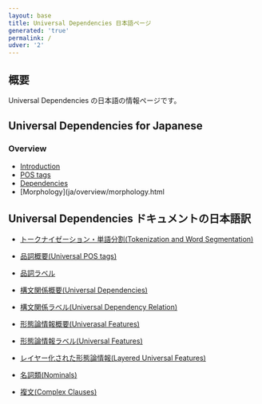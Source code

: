 ```yaml
---
layout: base
title: Universal Dependencies 日本語ページ
generated: 'true'
permalink: /
udver: '2'
---
```


## 概要

Universal Dependencies の日本語の情報ページです。

## Universal Dependencies for Japanese
### Overview
* [Introduction](ja/overview/introduction.html)
* [POS tags](ja/pos/index.html)
* [Dependencies](ja/dep/index.html)
* [Morphology](ja/overview/morphology.html

## Universal Dependencies ドキュメントの日本語訳

* [トークナイゼーション・単語分割(Tokenization and Word Segmentation)](u/overview/tokenization.html)

* [品詞概要(Universal POS tags)](u/overview/pos/all.html)
* [品詞ラベル](u/overview/pos/index.html)

* [構文関係概要(Universal Dependencies)](u/dep/all.html)
* [構文関係ラベル(Universal Dependency Relation)](u/dep/index.html)

* [形態論情報概要(Univerasal Features)](u/feat/all.html)
* [形態論情報ラベル(Universal Features)](u/feat/index.html)
* [レイヤー化された形態論情報(Layered Universal Features)](u/overview/feat-layers.html)

* [名詞類(Nominals)](u/overview/nominal-syntax.html)
* [複文(Complex Clauses)](u/overview/complex-syntax.html)
